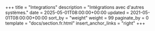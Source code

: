 +++
title = "Integrations"
description = "Intégrations avec d'autres systèmes."
date = 2025-05-01T08:00:00+00:00
updated = 2021-05-01T08:00:00+00:00
sort_by = "weight"
weight = 99
paginate_by = 0
template = "docs/section.fr.html"
insert_anchor_links = "right"
+++
